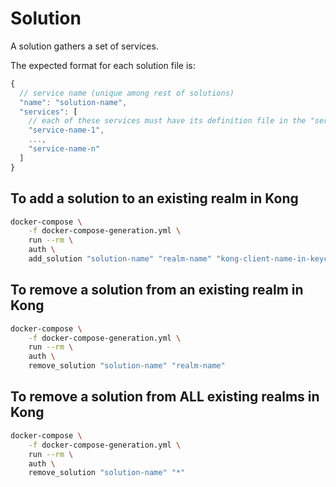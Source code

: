 # Solution

A solution gathers a set of services.

The expected format for each solution file is:

```javascript
{
  // service name (unique among rest of solutions)
  "name": "solution-name",
  "services": [
    // each of these services must have its definition file in the "service" folder
    "service-name-1",
    ...,
    "service-name-n"
  ]
}
```

## To add a solution to an existing realm in Kong

```bash
docker-compose \
    -f docker-compose-generation.yml \
    run --rm \
    auth \
    add_solution "solution-name" "realm-name" "kong-client-name-in-keycloak"
```

## To remove a solution from an existing realm in Kong

```bash
docker-compose \
    -f docker-compose-generation.yml \
    run --rm \
    auth \
    remove_solution "solution-name" "realm-name"
```

## To remove a solution from ALL existing realms in Kong

```bash
docker-compose \
    -f docker-compose-generation.yml \
    run --rm \
    auth \
    remove_solution "solution-name" "*"
```
